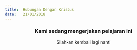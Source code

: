 ```yaml
---
title:  Hubungan Dengan Kristus
date:   21/01/2018
---
```


### <center>Kami sedang mengerjakan pelajaran ini</center>
<center>Silahkan kembali lagi nanti</center>